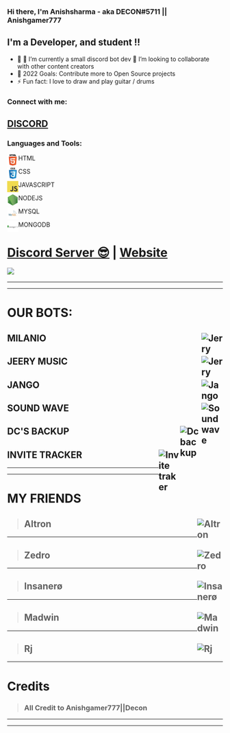 ### Hi there, I'm Anishsharma - aka DECON#5711 || Anishgamer777 

## I'm a  Developer, and student !!

- 🌱
  👾 I’m currently a small discord bot dev 
  👯 I’m looking to collaborate with other content creators
- 🥅 2022 Goals: Contribute more to Open Source projects
- ⚡ Fun fact: I love to draw and play guitar / drums

### Connect with me:
## [DISCORD ](https://dsc.com/milanio)



### Languages and Tools:

<img align="left" alt="HTML5" width="26px" src="https://raw.githubusercontent.com/github/explore/80688e429a7d4ef2fca1e82350fe8e3517d3494d/topics/html/html.png" />HTML
       
<img align="left" alt="CSS3" width="26px" src="https://raw.githubusercontent.com/github/explore/80688e429a7d4ef2fca1e82350fe8e3517d3494d/topics/css/css.png" />CSS

<img align="left" alt="JavaScript" width="26px" src="https://raw.githubusercontent.com/github/explore/80688e429a7d4ef2fca1e82350fe8e3517d3494d/topics/javascript/javascript.png"/>JAVASCRIPT 

<img align="left" alt="Node.js" width="26px" src="https://raw.githubusercontent.com/github/explore/80688e429a7d4ef2fca1e82350fe8e3517d3494d/topics/nodejs/nodejs.png"/>NODEJS

<img align="left" alt="MySQL" width="26px" src="https://raw.githubusercontent.com/github/explore/80688e429a7d4ef2fca1e82350fe8e3517d3494d/topics/mysql/mysql.png" />MYSQL

<img align="left" alt="MongoDB" width="26px" src="https://raw.githubusercontent.com/github/explore/80688e429a7d4ef2fca1e82350fe8e3517d3494d/topics/mongodb/mongodb.png"/>MONGODB

   
# [Discord Server 😎](https://discord.gg/HuGsqXh6) | [Website](https://mianiodev.ml)
<a href="https://discord.gg/HuGsqXh6"><img src="https://discord.com/api/guilds/825260113509351454/widget.png?style=banner2"></a>
***
***
# OUR BOTS:
## MILANIO <img align="right" alt="Jerry" width="50px" src="https://media.discordapp.net/attachments/907875631000334346/924935050175320064/MilanioLogo.png" />


## JEERY MUSIC <img align="right" alt="Jerry" width="50px" src="https://media.discordapp.net/attachments/933745764142829588/934059592927817829/JerryMusicLogo323232.png" />

## JANGO <img align="right" alt="Jango" width="50px" src="https://media.discordapp.net/attachments/933745764142829588/935815791683706900/JangoLogo-modified-2.png" />
## SOUND WAVE <img align="right" alt="Sound wave" width="50px" src="https://media.discordapp.net/attachments/933745764142829588/934059593263370291/Logo43422.png" />
## DC'S BACKUP <img align="right" alt="Dc backup" width="50px" src="https://media.discordapp.net/attachments/933745764142829588/934059593733144646/DC_BackupLogo323242.png" />
## INVITE TRACKER <img align="right" alt="Invite traker " width="50px" src="https://media.discordapp.net/attachments/933745764142829588/934059593510838342/Logo2321121.png" />
*** 
***
# MY FRIENDS 

 > ##  Altron  <img align="right" border-radius="5%" alt="Altron" width="60px" src="https://cdn.discordapp.com/avatars/822369698133704714/46a2ef67130a6e24e93ebab51904418f.png" />
***
 > ##  Zedro    <img align="right" border-radius="5%" alt="Zedro" width="60px" src="https://cdn.discordapp.com/avatars/850303341435027466/a_9f5e2747bb8c53ca9c1d5084d1b45a31.png" />
 ***
> ##  Insanerø <img align="right" border-radius="5%" alt="Insanerø" width="60px" src="https://cdn.discordapp.com/avatars/657222574471905281/17b8651bba9e7bdf442eb1d83436e161.png" />
***
> ##   Madwin  <img align="right" border-radius="5%" alt="Madwin" width="60px" src="https://cdn.discordapp.com/avatars/839631567022325771/d2ca59f06bccac56fd2b5ebc43ae3bea.png" />
***
> ##   Rj      <img align="right" border-radius="5%" alt="Rj" width="60px" src="https://cdn.discordapp.com/avatars/592742911263899649/52e6338e1e3dd7c281cc1363e943677b.png" />


***
# Credits
> ### All Credit to Anishgamer777||Decon
***
***







